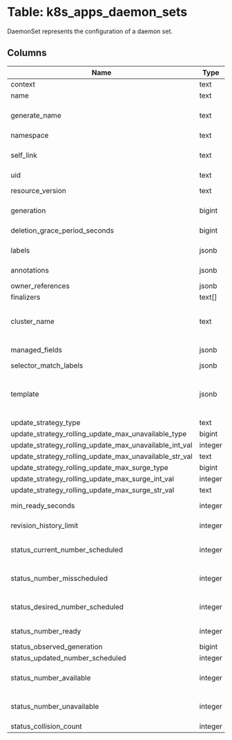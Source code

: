 
# Table: k8s_apps_daemon_sets
DaemonSet represents the configuration of a daemon set.
## Columns
| Name        | Type           | Description  |
| ------------- | ------------- | -----  |
|context|text|Name of the context from k8s configuration.|
|name|text|Name must be unique within a namespace|
|generate_name|text|GenerateName is an optional prefix, used by the server, to generate a unique name ONLY IF the Name field has not been provided. If this field is used, the name returned to the client will be different than the name passed|
|namespace|text|Namespace defines the space within which each name must be unique|
|self_link|text|SelfLink is a URL representing this object. Populated by the system. Read-only.  DEPRECATED Kubernetes will stop propagating this field in 1.20 release and the field is planned to be removed in 1.21 release. +optional|
|uid|text|UID is the unique in time and space value for this object|
|resource_version|text|An opaque value that represents the internal version of this object that can be used by clients to determine when objects have changed|
|generation|bigint|A sequence number representing a specific generation of the desired state. Populated by the system|
|deletion_grace_period_seconds|bigint|Number of seconds allowed for this object to gracefully terminate before it will be removed from the system|
|labels|jsonb|Map of string keys and values that can be used to organize and categorize (scope and select) objects|
|annotations|jsonb|Annotations is an unstructured key value map stored with a resource that may be set by external tools to store and retrieve arbitrary metadata|
|owner_references|jsonb|List of objects depended by this object|
|finalizers|text[]|Must be empty before the object is deleted from the registry|
|cluster_name|text|The name of the cluster which the object belongs to. This is used to distinguish resources with same name and namespace in different clusters. This field is not set anywhere right now and apiserver is going to ignore it if set in create or update request. +optional|
|managed_fields|jsonb|ManagedFields maps workflow-id and version to the set of fields that are managed by that workflow|
|selector_match_labels|jsonb|matchLabels is a map of {key,value} pairs|
|template|jsonb|An object that describes the pod that will be created. The DaemonSet will create exactly one copy of this pod on every node that matches the template's node selector (or on every node if no node selector is specified). More info: https://kubernetes.io/docs/concepts/workloads/controllers/replicationcontroller#pod-template|
|update_strategy_type|text|Type of daemon set update|
|update_strategy_rolling_update_max_unavailable_type|bigint||
|update_strategy_rolling_update_max_unavailable_int_val|integer||
|update_strategy_rolling_update_max_unavailable_str_val|text||
|update_strategy_rolling_update_max_surge_type|bigint||
|update_strategy_rolling_update_max_surge_int_val|integer||
|update_strategy_rolling_update_max_surge_str_val|text||
|min_ready_seconds|integer|The minimum number of seconds for which a newly created DaemonSet pod should be ready without any of its container crashing, for it to be considered available|
|revision_history_limit|integer|The number of old history to retain to allow rollback. This is a pointer to distinguish between explicit zero and not specified. Defaults to 10. +optional|
|status_current_number_scheduled|integer|The number of nodes that are running at least 1 daemon pod and are supposed to run the daemon pod. More info: https://kubernetes.io/docs/concepts/workloads/controllers/daemonset/|
|status_number_misscheduled|integer|The number of nodes that are running the daemon pod, but are not supposed to run the daemon pod. More info: https://kubernetes.io/docs/concepts/workloads/controllers/daemonset/|
|status_desired_number_scheduled|integer|The total number of nodes that should be running the daemon pod (including nodes correctly running the daemon pod). More info: https://kubernetes.io/docs/concepts/workloads/controllers/daemonset/|
|status_number_ready|integer|The number of nodes that should be running the daemon pod and have one or more of the daemon pod running and ready.|
|status_observed_generation|bigint|The most recent generation observed by the daemon set controller. +optional|
|status_updated_number_scheduled|integer|The total number of nodes that are running updated daemon pod +optional|
|status_number_available|integer|The number of nodes that should be running the daemon pod and have one or more of the daemon pod running and available (ready for at least spec.minReadySeconds) +optional|
|status_number_unavailable|integer|The number of nodes that should be running the daemon pod and have none of the daemon pod running and available (ready for at least spec.minReadySeconds) +optional|
|status_collision_count|integer|Count of hash collisions for the DaemonSet|
